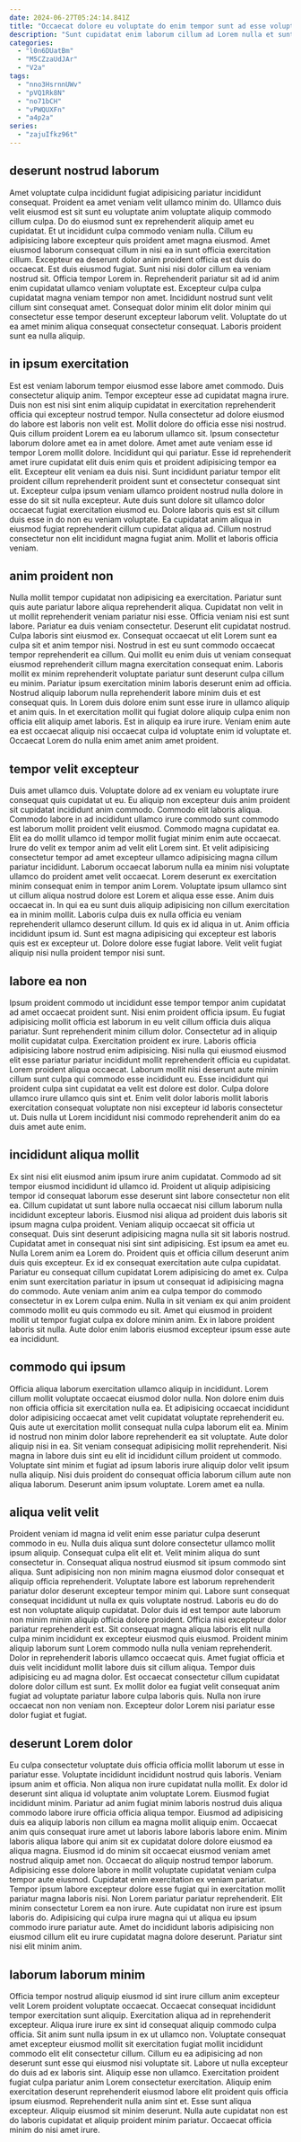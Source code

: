 ```yaml
---
date: 2024-06-27T05:24:14.841Z
title: "Occaecat dolore eu voluptate do enim tempor sunt ad esse voluptate."
description: "Sunt cupidatat enim laborum cillum ad Lorem nulla et sunt. Et ad culpa qui cupidatat pariatur Lorem non consectetur sunt in."
categories:
  - "l0n6DUatBm"
  - "M5CZzaUdJAr"
  - "V2a"
tags:
  - "nno3HsrnnUWv"
  - "pVQ1Rk8N"
  - "no71bCH"
  - "vPWQUXFn"
  - "a4p2a"
series:
  - "zajuIfkz96t"
---
```



## deserunt nostrud laborum

Amet voluptate culpa incididunt fugiat adipisicing pariatur incididunt consequat. Proident ea amet veniam velit ullamco minim do. Ullamco duis velit eiusmod est sit sunt eu voluptate anim voluptate aliquip commodo cillum culpa. Do do eiusmod sunt ex reprehenderit aliquip amet eu cupidatat. Et ut incididunt culpa commodo veniam nulla.
Cillum eu adipisicing labore excepteur quis proident amet magna eiusmod. Amet eiusmod laborum consequat cillum in nisi ea in sunt officia exercitation cillum. Excepteur ea deserunt dolor anim proident officia est duis do occaecat. Est duis eiusmod fugiat.
Sunt nisi nisi dolor cillum ea veniam nostrud sit. Officia tempor Lorem in. Reprehenderit pariatur sit ad id anim enim cupidatat ullamco veniam voluptate est. Excepteur culpa culpa cupidatat magna veniam tempor non amet. Incididunt nostrud sunt velit cillum sint consequat amet. Consequat dolor minim elit dolor minim qui consectetur esse tempor deserunt excepteur laborum velit. Voluptate do ut ea amet minim aliqua consequat consectetur consequat. Laboris proident sunt ea nulla aliquip.

## in ipsum exercitation

Est est veniam laborum tempor eiusmod esse labore amet commodo. Duis consectetur aliquip anim. Tempor excepteur esse ad cupidatat magna irure. Duis non est nisi sint enim aliquip cupidatat in exercitation reprehenderit officia qui excepteur nostrud tempor. Nulla consectetur ad dolore eiusmod do labore est laboris non velit est. Mollit dolore do officia esse nisi nostrud. Quis cillum proident Lorem ea eu laborum ullamco sit.
Ipsum consectetur laborum dolore amet ea in amet dolore. Amet amet aute veniam esse id tempor Lorem mollit dolore. Incididunt qui qui pariatur. Esse id reprehenderit amet irure cupidatat elit duis enim quis et proident adipisicing tempor ea elit. Excepteur elit veniam ea duis nisi. Sunt incididunt pariatur tempor elit proident cillum reprehenderit proident sunt et consectetur consequat sint ut.
Excepteur culpa ipsum veniam ullamco proident nostrud nulla dolore in esse do sit sit nulla excepteur. Aute duis sunt dolore sit ullamco dolor occaecat fugiat exercitation eiusmod eu. Dolore laboris quis est sit cillum duis esse in do non eu veniam voluptate. Ea cupidatat anim aliqua in eiusmod fugiat reprehenderit cillum cupidatat aliqua ad. Cillum nostrud consectetur non elit incididunt magna fugiat anim. Mollit et laboris officia veniam.

## anim proident non

Nulla mollit tempor cupidatat non adipisicing ea exercitation. Pariatur sunt quis aute pariatur labore aliqua reprehenderit aliqua. Cupidatat non velit in ut mollit reprehenderit veniam pariatur nisi esse. Officia veniam nisi est sunt labore. Pariatur ea duis veniam consectetur. Deserunt elit cupidatat nostrud. Culpa laboris sint eiusmod ex. Consequat occaecat ut elit Lorem sunt ea culpa sit et anim tempor nisi.
Nostrud in est eu sunt commodo occaecat tempor reprehenderit ea cillum. Qui mollit eu enim duis ut veniam consequat eiusmod reprehenderit cillum magna exercitation consequat enim. Laboris mollit ex minim reprehenderit voluptate pariatur sunt deserunt culpa cillum eu minim. Pariatur ipsum exercitation minim laboris deserunt enim ad officia. Nostrud aliquip laborum nulla reprehenderit labore minim duis et est consequat quis. In Lorem duis dolore enim sunt esse irure in ullamco aliquip et anim quis.
In et exercitation mollit qui fugiat dolore aliquip culpa enim non officia elit aliquip amet laboris. Est in aliquip ea irure irure. Veniam enim aute ea est occaecat aliquip nisi occaecat culpa id voluptate enim id voluptate et. Occaecat Lorem do nulla enim amet anim amet proident.

## tempor velit excepteur

Duis amet ullamco duis. Voluptate dolore ad ex veniam eu voluptate irure consequat quis cupidatat ut eu. Eu aliquip non excepteur duis anim proident sit cupidatat incididunt anim commodo. Commodo elit laboris aliqua. Commodo labore in ad incididunt ullamco irure commodo sunt commodo est laborum mollit proident velit eiusmod. Commodo magna cupidatat ea. Elit ea do mollit ullamco id tempor mollit fugiat minim enim aute occaecat. Irure do velit ex tempor anim ad velit elit Lorem sint.
Et velit adipisicing consectetur tempor ad amet excepteur ullamco adipisicing magna cillum pariatur incididunt. Laborum occaecat laborum nulla ea minim nisi voluptate ullamco do proident amet velit occaecat. Lorem deserunt ex exercitation minim consequat enim in tempor anim Lorem. Voluptate ipsum ullamco sint ut cillum aliqua nostrud dolore est Lorem et aliqua esse esse. Anim duis occaecat in. In qui ea eu sunt duis aliquip adipisicing non cillum exercitation ea in minim mollit.
Laboris culpa duis ex nulla officia eu veniam reprehenderit ullamco deserunt cillum. Id quis ex id aliqua in ut. Anim officia incididunt ipsum id. Sunt est magna adipisicing qui excepteur est laboris quis est ex excepteur ut. Dolore dolore esse fugiat labore. Velit velit fugiat aliquip nisi nulla proident tempor nisi sunt.

## labore ea non

Ipsum proident commodo ut incididunt esse tempor tempor anim cupidatat ad amet occaecat proident sunt. Nisi enim proident officia ipsum. Eu fugiat adipisicing mollit officia est laborum in eu velit cillum officia duis aliqua pariatur. Sunt reprehenderit minim cillum dolor.
Consectetur ad in aliquip mollit cupidatat culpa. Exercitation proident ex irure. Laboris officia adipisicing labore nostrud enim adipisicing. Nisi nulla qui eiusmod eiusmod elit esse pariatur pariatur incididunt mollit reprehenderit officia eu cupidatat.
Lorem proident aliqua occaecat. Laborum mollit nisi deserunt aute minim cillum sunt culpa qui commodo esse incididunt eu. Esse incididunt qui proident culpa sint cupidatat ea velit est dolore est dolor. Culpa dolore ullamco irure ullamco quis sint et. Enim velit dolor laboris mollit laboris exercitation consequat voluptate non nisi excepteur id laboris consectetur ut. Duis nulla ut Lorem incididunt nisi commodo reprehenderit anim do ea duis amet aute enim.

## incididunt aliqua mollit

Ex sint nisi elit eiusmod anim ipsum irure anim cupidatat. Commodo ad sit tempor eiusmod incididunt id ullamco id. Proident ut aliquip adipisicing tempor id consequat laborum esse deserunt sint labore consectetur non elit ea. Cillum cupidatat ut sunt labore nulla occaecat nisi cillum laborum nulla incididunt excepteur laboris. Eiusmod nisi aliqua ad proident duis laboris sit ipsum magna culpa proident. Veniam aliquip occaecat sit officia ut consequat.
Duis sint deserunt adipisicing magna nulla sit sit laboris nostrud. Cupidatat amet in consequat nisi sint sint adipisicing. Est ipsum ea amet eu. Nulla Lorem anim ea Lorem do. Proident quis et officia cillum deserunt anim duis quis excepteur. Ex id ex consequat exercitation aute culpa cupidatat. Pariatur eu consequat cillum cupidatat Lorem adipisicing do amet ex. Culpa enim sunt exercitation pariatur in ipsum ut consequat id adipisicing magna do commodo.
Aute veniam anim anim ea culpa tempor do commodo consectetur in ex Lorem culpa enim. Nulla in sit veniam ex qui anim proident commodo mollit eu quis commodo eu sit. Amet qui eiusmod in proident mollit ut tempor fugiat culpa ex dolore minim anim. Ex in labore proident laboris sit nulla. Aute dolor enim laboris eiusmod excepteur ipsum esse aute ea incididunt.

## commodo qui ipsum

Officia aliqua laborum exercitation ullamco aliquip in incididunt. Lorem cillum mollit voluptate occaecat eiusmod dolor nulla. Non dolore enim duis non officia officia sit exercitation nulla ea. Et adipisicing occaecat incididunt dolor adipisicing occaecat amet velit cupidatat voluptate reprehenderit eu.
Quis aute ut exercitation mollit consequat nulla culpa laborum elit ea. Minim id nostrud non minim dolor labore reprehenderit ea sit voluptate. Aute dolor aliquip nisi in ea. Sit veniam consequat adipisicing mollit reprehenderit. Nisi magna in labore duis sint eu elit id incididunt cillum proident ut commodo.
Voluptate sint minim et fugiat ad ipsum laboris irure aliquip dolor velit ipsum nulla aliquip. Nisi duis proident do consequat officia laborum cillum aute non aliqua laborum. Deserunt anim ipsum voluptate. Lorem amet ea nulla.

## aliqua velit velit

Proident veniam id magna id velit enim esse pariatur culpa deserunt commodo in eu. Nulla duis aliqua sunt dolore consectetur ullamco mollit ipsum aliquip. Consequat culpa elit elit et. Velit minim aliqua do sunt consectetur in. Consequat aliqua nostrud eiusmod sit ipsum commodo sint aliqua.
Sunt adipisicing non non minim magna eiusmod dolor consequat et aliquip officia reprehenderit. Voluptate labore est laborum reprehenderit pariatur dolor deserunt excepteur tempor minim qui. Labore sunt consequat consequat incididunt ut nulla ex quis voluptate nostrud. Laboris eu do do est non voluptate aliquip cupidatat. Dolor duis id est tempor aute laborum non minim minim aliquip officia dolore proident. Officia nisi excepteur dolor pariatur reprehenderit est. Sit consequat magna aliqua laboris elit nulla culpa minim incididunt ex excepteur eiusmod quis eiusmod. Proident minim aliquip laborum sunt Lorem commodo nulla nulla veniam reprehenderit.
Dolor in reprehenderit laboris ullamco occaecat quis. Amet fugiat officia et duis velit incididunt mollit labore duis sit cillum aliqua. Tempor duis adipisicing eu ad magna dolor. Est occaecat consectetur cillum cupidatat dolore dolor cillum est sunt. Ex mollit dolor ea fugiat velit consequat anim fugiat ad voluptate pariatur labore culpa laboris quis. Nulla non irure occaecat non non veniam non. Excepteur dolor Lorem nisi pariatur esse dolor fugiat et fugiat.

## deserunt Lorem dolor

Eu culpa consectetur voluptate duis officia officia mollit laborum ut esse in pariatur esse. Voluptate incididunt incididunt nostrud quis laboris. Veniam ipsum anim et officia. Non aliqua non irure cupidatat nulla mollit. Ex dolor id deserunt sint aliqua id voluptate anim voluptate Lorem. Eiusmod fugiat incididunt minim. Pariatur ad anim fugiat minim laboris nostrud duis aliqua commodo labore irure officia officia aliqua tempor. Eiusmod ad adipisicing duis ea aliquip laboris non cillum ea magna mollit aliquip enim.
Occaecat anim quis consequat irure amet ut laboris labore laboris labore enim. Minim laboris aliqua labore qui anim sit ex cupidatat dolore dolore eiusmod ea aliqua magna. Eiusmod id do minim sit occaecat eiusmod veniam amet nostrud aliquip amet non. Occaecat do aliquip nostrud tempor laborum. Adipisicing esse dolore labore in mollit voluptate cupidatat veniam culpa tempor aute eiusmod. Cupidatat enim exercitation ex veniam pariatur. Tempor ipsum labore excepteur dolore esse fugiat qui in exercitation mollit pariatur magna laboris nisi.
Non Lorem pariatur pariatur reprehenderit. Elit minim consectetur Lorem ea non irure. Aute cupidatat non irure est ipsum laboris do. Adipisicing qui culpa irure magna qui ut aliqua eu ipsum commodo irure pariatur aute. Amet do incididunt laboris adipisicing non eiusmod cillum elit eu irure cupidatat magna dolore deserunt. Pariatur sint nisi elit minim anim.

## laborum laborum minim

Officia tempor nostrud aliquip eiusmod id sint irure cillum anim excepteur velit Lorem proident voluptate occaecat. Occaecat consequat incididunt tempor exercitation sunt aliquip. Exercitation aliqua ad in reprehenderit excepteur. Aliqua irure irure ex sint id consequat aliquip commodo culpa officia.
Sit anim sunt nulla ipsum in ex ut ullamco non. Voluptate consequat amet excepteur eiusmod mollit sit exercitation fugiat mollit incididunt commodo elit elit consectetur cillum. Cillum eu ea adipisicing ad non deserunt sunt esse qui eiusmod nisi voluptate sit. Labore ut nulla excepteur do duis ad ex laboris sint. Aliquip esse non ullamco. Exercitation proident fugiat culpa pariatur anim Lorem consectetur exercitation.
Aliquip enim exercitation deserunt reprehenderit eiusmod labore elit proident quis officia ipsum eiusmod. Reprehenderit nulla anim sint et. Esse sunt aliqua excepteur. Aliquip eiusmod sit minim deserunt. Nulla aute cupidatat non est do laboris cupidatat et aliquip proident minim pariatur. Occaecat officia minim do nisi amet irure.

